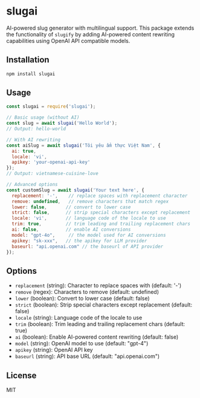 # slugai

AI-powered slug generator with multilingual support. This package extends the functionality of `slugify` by adding AI-powered content rewriting capabilities using OpenAI API compatible models.

## Installation

```bash
npm install slugai
```

## Usage

```javascript
const slugai = require('slugai');

// Basic usage (without AI)
const slug = await slugai('Hello World');
// Output: hello-world

// With AI rewriting
const aiSlug = await slugai('Tôi yêu ẩm thực Việt Nam', {
  ai: true,
  locale: 'vi',
  apikey: 'your-openai-api-key'
});
// Output: vietnamese-cuisine-love

// Advanced options
const customSlug = await slugai('Your text here', {
  replacement: '-',    // replace spaces with replacement character
  remove: undefined,   // remove characters that match regex
  lower: false,       // convert to lower case
  strict: false,      // strip special characters except replacement
  locale: 'vi',       // language code of the locale to use
  trim: true,         // trim leading and trailing replacement chars
  ai: false,          // enable AI conversions
  model: "gpt-4o",     // the model used for AI conversions
  apikey: "sk-xxx",   // the apikey for LLM provider
  baseurl: "api.openai.com" // the baseurl of API provider
});
```

## Options

- `replacement` (string): Character to replace spaces with (default: '-')
- `remove` (regex): Characters to remove (default: undefined)
- `lower` (boolean): Convert to lower case (default: false)
- `strict` (boolean): Strip special characters except replacement (default: false)
- `locale` (string): Language code of the locale to use
- `trim` (boolean): Trim leading and trailing replacement chars (default: true)
- `ai` (boolean): Enable AI-powered content rewriting (default: false)
- `model` (string): OpenAI model to use (default: "gpt-4")
- `apikey` (string): OpenAI API key
- `baseurl` (string): API base URL (default: "api.openai.com")

## License

MIT

